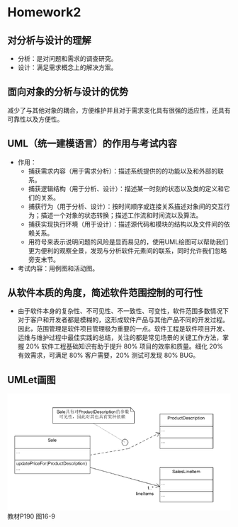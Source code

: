 # Homework2
## 对分析与设计的理解
  + 分析：是对问题和需求的调查研究。
  + 设计：满足需求概念上的解决方案。
## 面向对象的分析与设计的优势
  减少了与其他对象的耦合，方便维护并且对于需求变化具有很强的适应性，还具有可靠性以及方便性。
## UML（统一建模语言）的作用与考试内容
  + 作用：
    + 捕获需求内容（用于需求分析）：描述系统提供的的功能以及和外部的联系。
    + 捕获逻辑结构（用于分析、设计）：描述某一时刻的状态以及类的定义和它们的关系。
    + 捕获行为（用于分析、设计）：按时间顺序或连接关系描述对象间的交互行为；描述一个对象的状态转换；描述工作流和时间流以及算法。
    + 捕获实现执行环境（用于设计）：描述源代码和模块的结构以及文件间的依赖关系。
    + 用符号来表示说明问题的风险是显而易见的，使用UML绘图可以帮助我们更为便利的观察全景，发现与分析软件元素间的联系，同时允许我们忽略旁支末节。
  + 考试内容：用例图和活动图。
## 从软件本质的角度，简述软件范围控制的可行性
  + 由于软件本身的复杂性、不可见性、不一致性、可变性，软件范围多数情况下对于客户和开发者都是模糊的，这形成软件产品与其他产品不同的开发过程。因此，范围管理是软件项目管理极为重要的一点。软件工程是软件项目开发、运维与维护过程中最佳实践的总结，关注的都是常见场景的关键工作方法，掌握 20% 软件工程基础知识有助于提升 80% 项目的效率和质量。细化 20% 有效需求，可满足 80% 客户需要，20% 测试可发现 80% BUG。

## UMLet画图
![类图](https://github.com/nelson-hjn/Homework2/blob/master/homework2_P190_class.png)
教材P190 图16-9 
